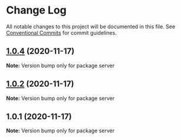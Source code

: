 # Change Log

All notable changes to this project will be documented in this file.
See [Conventional Commits](https://conventionalcommits.org) for commit guidelines.

## [1.0.4](https://github.com/JinpingMa/lerna-demo/compare/v1.0.3...v1.0.4) (2020-11-17)

**Note:** Version bump only for package server





## [1.0.2](https://github.com/JinpingMa/lerna-demo/compare/v1.0.1...v1.0.2) (2020-11-17)

**Note:** Version bump only for package server





## 1.0.1 (2020-11-17)

**Note:** Version bump only for package server
